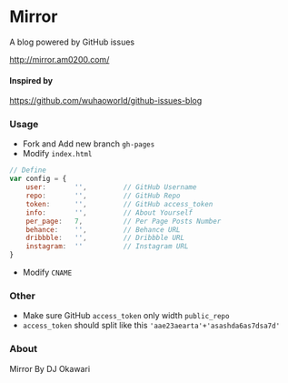 # Mirror

A blog powered by GitHub issues 

http://mirror.am0200.com/

#### Inspired by

https://github.com/wuhaoworld/github-issues-blog

### Usage

- Fork and Add new branch `gh-pages`
- Modify `index.html`

```js
// Define
var config = {
    user:       '',         // GitHub Username
    repo:       '',         // GitHub Repo
    token:      '',         // GitHub access_token
    info:       '',         // About Yourself
    per_page:   7,          // Per Page Posts Number
    behance:    '',         // Behance URL
    dribbble:   '',         // Dribbble URL
    instagram:  ''          // Instagram URL
}
```

- Modify `CNAME`

### Other

- Make sure GitHub `access_token` only width `public_repo`
- `access_token` should split like this `'aae23aearta'+'asashda6as7dsa7d'`

### About

Mirror By DJ Okawari


